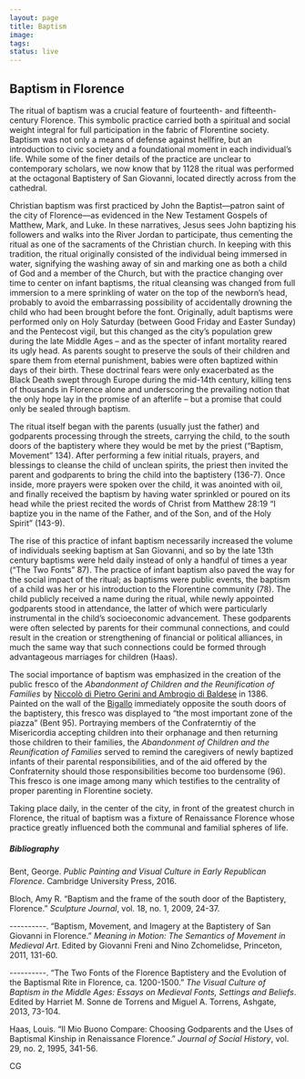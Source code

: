 ```yaml
---
layout: page
title: Baptism
image:
tags:
status: live
---
```


## Baptism in Florence  

The ritual of baptism was a crucial feature of fourteenth- and fifteenth-century Florence. This symbolic practice carried both a spiritual and social weight integral for full participation in the fabric of Florentine society. Baptism was not only a means of defense against hellfire, but an introduction to civic society and a foundational moment in each individual’s life. While some of the finer details of the practice are unclear to contemporary scholars, we now know that by 1128 the ritual was performed at the octagonal Baptistery of San Giovanni, located directly across from the cathedral.  

<!-- more -->

Christian baptism was first practiced by John the Baptist—patron saint of the city of Florence—as evidenced in the New Testament Gospels of Matthew, Mark, and Luke. In these narratives, Jesus sees John baptizing his followers and walks into the River Jordan to participate, thus cementing the ritual as one of the sacraments of the Christian church. In keeping with this tradition, the ritual originally consisted of the individual being immersed in water, signifying the washing away of sin and marking one as both a child of God and a member of the Church, but with the practice changing over time to center on infant baptisms, the ritual cleansing was changed from full immersion to a mere sprinkling of water on the top of the newborn’s head, probably to avoid the embarrassing possibility of accidentally drowning the child who had been brought before the font. Originally, adult baptisms were performed only on Holy Saturday (between Good Friday and Easter Sunday) and the Pentecost vigil, but this changed as the city’s population grew during the late Middle Ages – and as the specter of infant mortality reared its ugly head. As parents sought to preserve the souls of their children and spare them from eternal punishment, babies were often baptized within days of their birth. These doctrinal fears were only exacerbated as the Black Death swept through Europe during the mid-14th century, killing tens of thousands in Florence alone and underscoring the prevailing notion that the only hope lay in the promise of an afterlife – but a promise that could only be sealed through baptism.  

The ritual itself began with the parents (usually just the father) and godparents processing through the streets, carrying the child, to the south doors of the baptistery where they would be met by the priest (“Baptism, Movement” 134). After performing a few initial rituals, prayers, and blessings to cleanse the child of unclean spirits, the priest then invited the parent and godparents to bring the child into the baptistery (136-7). Once inside, more prayers were spoken over the child, it was anointed with oil, and finally received the baptism by having water sprinkled or poured on its head while the priest recited the words of Christ from Matthew 28:19 “I baptize you in the name of the Father, and of the Son, and of the Holy Spirit” (143-9).  

The rise of this practice of infant baptism necessarily increased the volume of individuals seeking baptism at San Giovanni, and so by the late 13th century baptisms were held daily instead of only a handful of times a year (“The Two Fonts” 87). The practice of infant baptism also paved the way for the social impact of the ritual; as baptisms were public events, the baptism of a child was her or his introduction to the Florentine community (78). The child publicly received a name during the ritual, while newly appointed godparents stood in attendance, the latter of which were particularly instrumental in the child’s socioeconomic advancement. These godparents were often selected by parents for their communal connections, and could result in the creation or strengthening of financial or political alliances, in much the same way that such connections could be formed through advantageous marriages for children (Haas).  

The social importance of baptism was emphasized in the creation of the public fresco of the *Abandonment of Children and the Reunification of Families* by [Niccolò di Pietro Gerini and Ambrogio di Baldese](http://florenceasitwas.wlu.edu/people/gerini-and-baldese.html) in 1386. Painted on the wall of the [Bigallo](http://florenceasitwas.wlu.edu/buildings/bigallo.html) immediately opposite the south doors of the baptistery, this fresco was displayed to “the most important zone of the piazza” (Bent 95). Portraying members of the Confraterntiy of the Misericordia accepting children into their orphanage and then returning those children to their families, the *Abandonment of Children and the Reunification of Families* served to remind the caregivers of newly baptized infants of their parental responsibilities, and of the aid offered by the Confraternity should those responsibilities become too burdensome (96). This fresco is one image among many which testifies to the centrality of proper parenting in Florentine society.  

Taking place daily, in the center of the city, in front of the greatest church in Florence, the ritual of baptism was a fixture of Renaissance Florence whose practice greatly influenced both the communal and familial spheres of life.  


##### Bibliography
Bent, George. *Public Painting and Visual Culture in Early Republican Florence*. Cambridge
University Press, 2016.  

Bloch, Amy R. “Baptism and the frame of the south door of the Baptistery, Florence.” *Sculpture 	Journal*, vol. 18, no. 1, 2009, 24-37.  

----------. “Baptism, Movement, and Imagery at the Baptistery of San Giovanni in Florence.”
*Meaning in Motion: The Semantics of Movement in Medieval Art*. Edited by Giovanni Freni and Nino Zchomelidse, Princeton, 2011, 131-60.  

----------. “The Two Fonts of the Florence Baptistery and the Evolution of the Baptismal Rite in
Florence, ca. 1200-1500.” *The Visual Culture of Baptism in the Middle Ages: Essays on
Medieval Fonts, Settings and Beliefs*. Edited by Harriet M. Sonne de Torrens and Miguel A. Torrens, Ashgate, 2013, 73-104.  

Haas, Louis. “Il Mio Buono Compare: Choosing Godparents and the Uses of Baptismal Kinship
in Renaissance Florence.” *Journal of Social History*, vol. 29, no. 2, 1995, 341-56.  

CG
